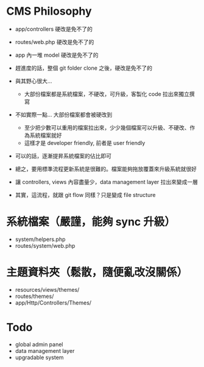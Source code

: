 # CMS Philosophy

- app/controllers 硬改是免不了的
- routes/web.php 硬改是免不了的
- app 內一堆 model 硬改是免不了的
- 趕進度的話，整個 git folder clone 之後，硬改是免不了的

- 與其野心很大...
  - 大部份檔案都是系統檔案，不硬改，可升級，客製化 code 拉出來獨立撰寫

- 不如實際一點... 大部份檔案都會被硬改到
  - 至少把少數可以重用的檔案拉出來，少少幾個檔案可以升級、不硬改、作為系統檔案就好
  - 這樣才是 developer friendly, 前者是 user friendly

- 可以的話，逐漸提昇系統檔案的佔比即可
- 總之，要用標準流程更新系統是很難的。檔案能夠拖放覆蓋來升級系統就很好
- 讓 controllers, views 內容盡量少，data management layer 拉出來變成一層

- 其實，這流程，就跟 git flow 同樣？只是變成 file structure

# 系統檔案（嚴謹，能夠 sync 升級）

- system/helpers.php
- routes/system/web.php

# 主題資料夾（鬆散，隨便亂改沒關係）

- resources/views/themes/
- routes/themes/
- app/Http/Controllers/Themes/

# Todo

- global admin panel
- data management layer
- upgradable system
